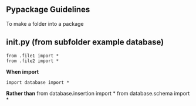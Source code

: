 ## Pypackage Guidelines
To make a folder into a package   

## __init__.py (from subfolder example __database__)
```
from .file1 import *
from .file2 import *
```

**When import**
```
import database import *
```

**Rather than**
from database.insertion import *
from database.schema import *
